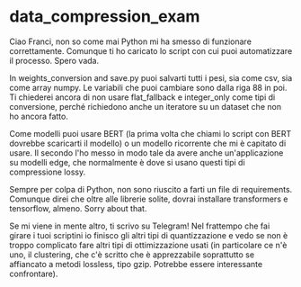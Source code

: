 # data_compression_exam

Ciao Franci, non so come mai Python mi ha smesso di funzionare correttamente.
Comunque ti ho caricato lo script con cui puoi automatizzare il processo. Spero vada.

In weights_conversion and save.py puoi salvarti tutti i pesi, sia come csv, sia come array numpy. Le variabili che puoi cambiare sono dalla riga 88 in poi. Ti chiederei ancora di non usare flat_fallback e integer_only come tipi di conversione, perché richiedono anche un iteratore su un dataset che non ho ancora fatto.

Come modelli puoi usare BERT (la prima volta che chiami lo script con BERT dovrebbe scaricarti il modello) o un modello ricorrente che mi è capitato di usare. Il secondo l'ho messo in modo tale da avere anche un'applicazione su modelli edge, che normalmente è dove si usano questi tipi di compressione lossy.

Sempre per colpa di Python, non sono riuscito a farti un file di requirements. Comunque direi che oltre alle librerie solite, dovrai installare transformers e tensorflow, almeno. Sorry about that.

Se mi viene in mente altro, ti scrivo su Telegram! Nel frattempo che fai girare i tuoi scriptini io finisco gli altri tipi di quantizzazione e vedo se non è troppo complicato fare altri tipi di ottimizzazione usati (in particolare ce n'è uno, il clustering, che c'è scritto che è apprezzabile soprattutto se affiancato a metodi lossless, tipo gzip. Potrebbe essere interessante confrontare).
